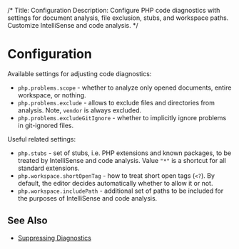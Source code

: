 /*
Title: Configuration
Description: Configure PHP code diagnostics with settings for document analysis, file exclusion, stubs, and workspace paths. Customize IntelliSense and code analysis.
*/

# Configuration

Available settings for adjusting code diagnostics:

- `php.problems.scope` - whether to analyze only opened documents, entire workspace, or nothing.
- `php.problems.exclude` - allows to exclude files and directories from analysis. Note, `vendor` is always excluded.
- `php.problems.excludeGitIgnore` - whether to implicitly ignore problems in git-ignored files.

Useful related settings:

- `php.stubs` - set of stubs, i.e. PHP extensions and known packages, to be treated by IntelliSense and code analysis. Value `"*"` is a shortcut for all standard extensions.
- `php.workspace.shortOpenTag` - how to treat short open tags (`<?`). By default, the editor decides automatically whether to allow it or not.
- `php.workspace.includePath` - additional set of paths to be included for the purposes of IntelliSense and code analysis.

## See Also

- [Suppressing Diagnostics](suppressing-diagnostics)